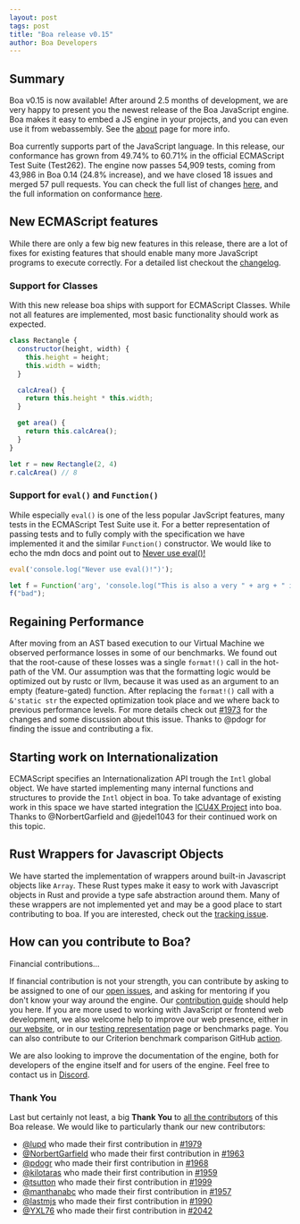 ```yaml
---
layout: post
tags: post
title: "Boa release v0.15"
author: Boa Developers
---
```


## Summary

Boa v0.15 is now available! After around 2.5 months of development, we are very happy to present you the newest release of the
Boa JavaScript engine. Boa makes it easy to embed a JS engine in your projects, and you can even use it from webassembly. See
the [about](/about) page for more info.

Boa currently supports part of the JavaScript language. In this release, our conformance has grown from 49.74% to 60.71%
in the official ECMAScript Test Suite (Test262). The engine now passes 54,909 tests, coming from 43,986 in Boa 0.14
(24.8% increase), and we have closed 18 issues and merged 57 pull requests. You can check the full list of changes
[here](https://github.com/boa-dev/boa/blob/v0.15/CHANGELOG.md), and the full information on conformance
[here](https://boa-dev.github.io/boa/test262/).

## New ECMAScript features

While there are only a few big new features in this release, there are a lot of fixes for existing features that should enable many more JavaScript programs to execute correctly. For a detailed list checkout the [changelog](https://github.com/boa-dev/boa/blob/v0.15/CHANGELOG.md).

### Support for Classes

With this new release boa ships with support for ECMAScript Classes. While not all features are implemented, most basic functionality should work as expected.

```javascript
class Rectangle {
  constructor(height, width) {
    this.height = height;
    this.width = width;
  }

  calcArea() {
    return this.height * this.width;
  }

  get area() {
    return this.calcArea();
  }
}

let r = new Rectangle(2, 4)
r.calcArea() // 8
```

### Support for `eval()` and `Function()`

While especially `eval()` is one of the less popular JavScript features, many tests in the ECMAScript Test Suite use it. For a better representation of passing tests and to fully comply with the specification we have implemented it and the similar `Function()` constructor. We would like to echo the mdn docs and point out to [Never use eval()!](https://developer.mozilla.org/en-US/docs/Web/JavaScript/Reference/Global_Objects/eval#never_use_eval!)

```javascript
eval('console.log("Never use eval()!")');

let f = Function('arg', 'console.log("This is also a very " + arg + " idea!")');
f("bad");
```

## Regaining Performance

After moving from an AST based execution to our Virtual Machine we observed performance losses in some of our benchmarks. We found out that the root-cause of these losses was a single `format!()` call in the hot-path of the VM. Our assumption was that the formatting logic would be optimized out by rustc or llvm, because it was used as an argument to an empty (feature-gated) function. After replacing the `format!()` call with a `&'static str` the expected optimization took place and we where back to previous performance levels. For more details check out [#1973](https://github.com/boa-dev/boa/pull/1973) for the changes and some discussion about this issue. Thanks to @pdogr for finding the issue and contributing a fix.

## Starting work on Internationalization

ECMAScript specifies an Internationalization API trough the `Intl` global object. We have started implementing many internal functions and structures to provide the `Intl` object in boa. To take advantage of existing work in this space we have started integration the [ICU4X Project](https://github.com/unicode-org/icu4x) into boa. Thanks to @NorbertGarfield and @jedel1043 for their continued work on this topic.

## Rust Wrappers for Javascript Objects

We have started the implementation of wrappers around built-in Javascript objects like `Array`. These Rust types make it easy to work with Javascript objects in Rust and provide a type safe abstraction around them. Many of these wrappers are not implemented yet and may be a good place to start contributing to boa. If you are interested, check out the [tracking issue](https://github.com/boa-dev/boa/issues/2098).

## How can you contribute to Boa?

Financial contributions...

If financial contribution is not your strength, you can contribute by asking to be assigned to one of our
[open issues](https://github.com/boa-dev/boa/issues?q=is%3Aopen+is%3Aissue+no%3Aassignee), and asking for mentoring if you
don't know your way around the engine. Our [contribution guide](https://github.com/boa-dev/boa/blob/main/CONTRIBUTING.md)
should help you here. If you are more used to working with JavaScript or frontend web development, we also
welcome help to improve our web presence, either in [our website](https://github.com/boa-dev/boa-dev.github.io), or in
our [testing representation](https://github.com/boa-dev/boa/issues/820) page or benchmarks page. You can also contribute to
our Criterion benchmark comparison GitHub [action](https://github.com/boa-dev/criterion-compare-action).

We are also looking to improve the documentation of the engine, both for developers of the engine itself and for users of the
engine. Feel free to contact us in [Discord](https://discord.gg/tUFFk9Y).

### Thank You

Last but certainly not least, a big **Thank You** to
[all the contributors](https://github.com/boa-dev/boa/graphs/contributors?from=2022-03-16&to=2022-06-05&type=c) of this Boa
release. We would like to particularly thank our new contributors:

- [@lupd](https://github.com/lupd) who made their first contribution in [#1979](https://github.com/boa-dev/boa/pull/1979)
- [@NorbertGarfield](https://github.com/NorbertGarfield) who made their first contribution in [#1963](https://github.com/boa-dev/boa/pull/1963)
- [@pdogr](https://github.com/pdogr) who made their first contribution in [#1968](https://github.com/boa-dev/boa/pull/1968)
- [@kilotaras](https://github.com/kilotaras) who made their first contribution in [#1959](https://github.com/boa-dev/boa/pull/1959)
- [@tsutton](https://github.com/tsutton) who made their first contribution in [#1999](https://github.com/boa-dev/boa/pull/1999)
- [@manthanabc](https://github.com/manthanabc) who made their first contribution in [#1957](https://github.com/boa-dev/boa/pull/1957)
- [@lastmjs](https://github.com/lastmjs) who made their first contribution in [#1990](https://github.com/boa-dev/boa/pull/1990)
- [@YXL76](https://github.com/YXL76) who made their first contribution in [#2042](https://github.com/boa-dev/boa/pull/2042)
